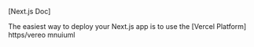 
[Next.js Doc] 
  
The easiest way to deploy your Next.js app is to use the [Vercel Platform] https/vereo mnuiuml
